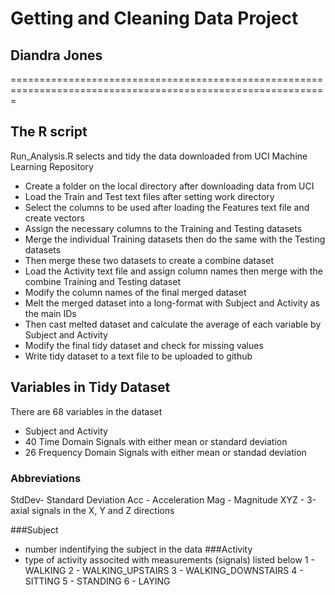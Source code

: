 # Getting and Cleaning Data Project
## Diandra Jones
=============================================================================================================

## The R script
Run_Analysis.R selects and tidy the data downloaded from UCI Machine Learning Repository

- Create a folder on the local directory after downloading data from UCI
- Load the Train and Test text files after setting work directory
- Select the columns to be used after loading the Features text file and create vectors
- Assign the necessary columns to the Training  and Testing datasets 
- Merge the individual Training datasets then do the same with the Testing datasets
- Then merge these two datasets to create a combine dataset
- Load the Activity text file and assign column names then merge with the combine Training and Testing dataset
- Modify the column names of the final merged dataset
- Melt the merged dataset into a long-format with Subject and Activity as the main IDs
- Then cast melted dataset and calculate the average of each variable by Subject and Activity
- Modify the final tidy dataset and check for missing values
- Write tidy dataset to a text file to be uploaded to github

## Variables in Tidy Dataset
There are 68 variables in the dataset
- Subject and Activity
- 40 Time Domain Signals with either mean or standard deviation
- 26 Frequency Domain Signals with either mean or standad deviation

### Abbreviations
StdDev- Standard Deviation
Acc - Acceleration
Mag - Magnitude
XYZ - 3-axial signals in the X, Y and Z directions

###Subject 
- number indentifying the subject in the data
###Activity 
- type of activity associted with measurements (signals) listed below
  1 - WALKING
  2 - WALKING_UPSTAIRS
  3 - WALKING_DOWNSTAIRS
  4 - SITTING
  5 - STANDING
  6 - LAYING
